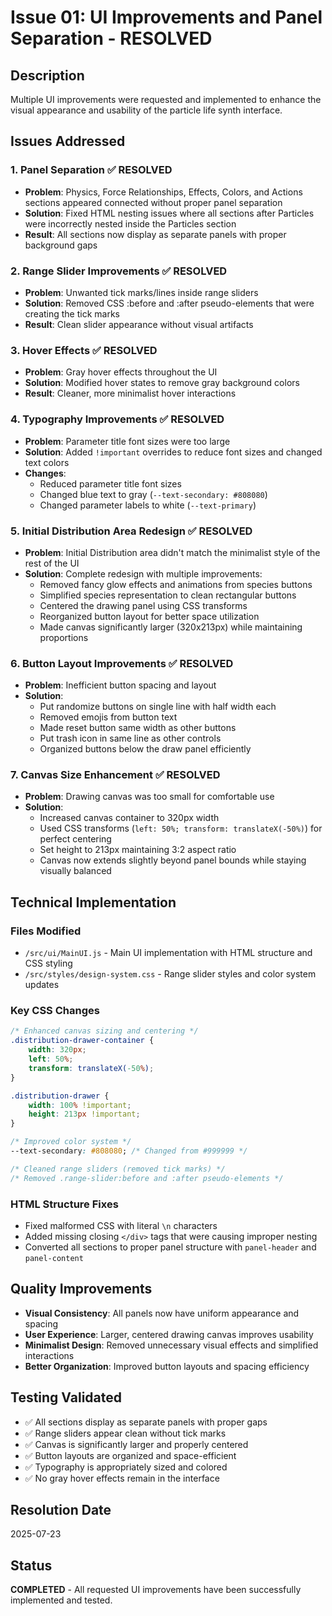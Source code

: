 # Issue 01: UI Improvements and Panel Separation - RESOLVED

## Description
Multiple UI improvements were requested and implemented to enhance the visual appearance and usability of the particle life synth interface.

## Issues Addressed

### 1. Panel Separation ✅ RESOLVED
- **Problem**: Physics, Force Relationships, Effects, Colors, and Actions sections appeared connected without proper panel separation
- **Solution**: Fixed HTML nesting issues where all sections after Particles were incorrectly nested inside the Particles section
- **Result**: All sections now display as separate panels with proper background gaps

### 2. Range Slider Improvements ✅ RESOLVED
- **Problem**: Unwanted tick marks/lines inside range sliders
- **Solution**: Removed CSS :before and :after pseudo-elements that were creating the tick marks
- **Result**: Clean slider appearance without visual artifacts

### 3. Hover Effects ✅ RESOLVED
- **Problem**: Gray hover effects throughout the UI
- **Solution**: Modified hover states to remove gray background colors
- **Result**: Cleaner, more minimalist hover interactions

### 4. Typography Improvements ✅ RESOLVED
- **Problem**: Parameter title font sizes were too large
- **Solution**: Added `!important` overrides to reduce font sizes and changed text colors
- **Changes**:
  - Reduced parameter title font sizes
  - Changed blue text to gray (`--text-secondary: #808080`)
  - Changed parameter labels to white (`--text-primary`)

### 5. Initial Distribution Area Redesign ✅ RESOLVED
- **Problem**: Initial Distribution area didn't match the minimalist style of the rest of the UI
- **Solution**: Complete redesign with multiple improvements:
  - Removed fancy glow effects and animations from species buttons
  - Simplified species representation to clean rectangular buttons
  - Centered the drawing panel using CSS transforms
  - Reorganized button layout for better space utilization
  - Made canvas significantly larger (320x213px) while maintaining proportions

### 6. Button Layout Improvements ✅ RESOLVED
- **Problem**: Inefficient button spacing and layout
- **Solution**: 
  - Put randomize buttons on single line with half width each
  - Removed emojis from button text
  - Made reset button same width as other buttons
  - Put trash icon in same line as other controls
  - Organized buttons below the draw panel efficiently

### 7. Canvas Size Enhancement ✅ RESOLVED
- **Problem**: Drawing canvas was too small for comfortable use
- **Solution**: 
  - Increased canvas container to 320px width
  - Used CSS transforms (`left: 50%; transform: translateX(-50%)`) for perfect centering
  - Set height to 213px maintaining 3:2 aspect ratio
  - Canvas now extends slightly beyond panel bounds while staying visually balanced

## Technical Implementation

### Files Modified
- `/src/ui/MainUI.js` - Main UI implementation with HTML structure and CSS styling
- `/src/styles/design-system.css` - Range slider styles and color system updates

### Key CSS Changes
```css
/* Enhanced canvas sizing and centering */
.distribution-drawer-container {
    width: 320px;
    left: 50%;
    transform: translateX(-50%);
}

.distribution-drawer {
    width: 100% !important;
    height: 213px !important;
}

/* Improved color system */
--text-secondary: #808080; /* Changed from #999999 */

/* Cleaned range sliders (removed tick marks) */
/* Removed .range-slider:before and :after pseudo-elements */
```

### HTML Structure Fixes
- Fixed malformed CSS with literal `\n` characters
- Added missing closing `</div>` tags that were causing improper nesting
- Converted all sections to proper panel structure with `panel-header` and `panel-content`

## Quality Improvements
- **Visual Consistency**: All panels now have uniform appearance and spacing
- **User Experience**: Larger, centered drawing canvas improves usability
- **Minimalist Design**: Removed unnecessary visual effects and simplified interactions
- **Better Organization**: Improved button layouts and spacing efficiency

## Testing Validated
- ✅ All sections display as separate panels with proper gaps
- ✅ Range sliders appear clean without tick marks
- ✅ Canvas is significantly larger and properly centered
- ✅ Button layouts are organized and space-efficient
- ✅ Typography is appropriately sized and colored
- ✅ No gray hover effects remain in the interface

## Resolution Date
2025-07-23

## Status
**COMPLETED** - All requested UI improvements have been successfully implemented and tested.